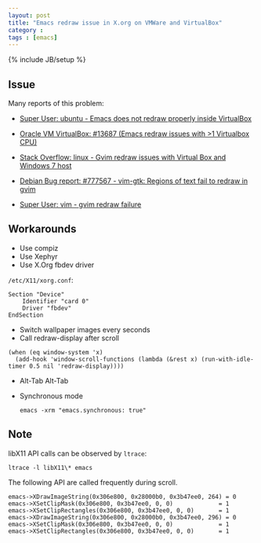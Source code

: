 ```yaml
---
layout: post
title: "Emacs redraw issue in X.org on VMWare and VirtualBox"
category : 
tags : [emacs]
---
```

{% include JB/setup %}

## Issue

Many reports of this problem:

* [Super User: ubuntu - Emacs does not redraw properly inside VirtualBox](http://superuser.com/questions/702494/)
* [Oracle VM VirtualBox: #13687 (Emacs redraw issues with >1 Virtualbox CPU)](https://www.virtualbox.org/ticket/13687)

* [Stack Overflow: linux - Gvim redraw issues with Virtual Box and Windows 7 host](http://stackoverflow.com/questions/25018843/)
* [Debian Bug report: #777567 - vim-gtk: Regions of text fail to redraw in gvim](https://bugs.debian.org/cgi-bin/bugreport.cgi?bug=777567)
* [Super User: vim - gvim redraw failure](http://superuser.com/questions/343599/)

## Workarounds

* Use compiz
* Use Xephyr
* Use X.Org fbdev driver

`/etc/X11/xorg.conf`:

~~~
Section "Device"
	Identifier "card 0"
	Driver "fbdev"
EndSection
~~~

* Switch wallpaper images every seconds
* Call redraw-display after scroll

~~~elisp
(when (eq window-system 'x)
  (add-hook 'window-scroll-functions (lambda (&rest x) (run-with-idle-timer 0.5 nil 'redraw-display))))
~~~

* Alt-Tab Alt-Tab
* Synchronous mode 

      emacs -xrm "emacs.synchronous: true"

## Note

libX11 API calls can be observed by `ltrace`:

    ltrace -l libX11\* emacs

The following API are called frequently during scroll.

    emacs->XDrawImageString(0x306e800, 0x28000b0, 0x3b47ee0, 264) = 0
    emacs->XSetClipMask(0x306e800, 0x3b47ee0, 0, 0)             = 1
    emacs->XSetClipRectangles(0x306e800, 0x3b47ee0, 0, 0)       = 1
    emacs->XDrawImageString(0x306e800, 0x28000b0, 0x3b47ee0, 296) = 0
    emacs->XSetClipMask(0x306e800, 0x3b47ee0, 0, 0)             = 1
    emacs->XSetClipRectangles(0x306e800, 0x3b47ee0, 0, 0)       = 1
